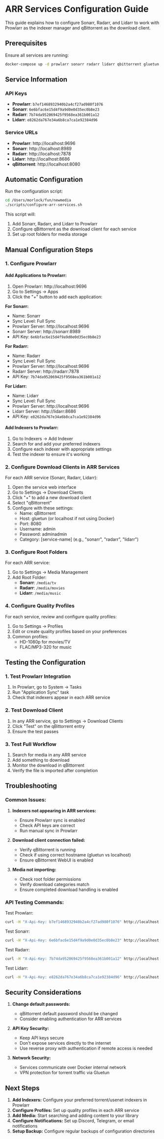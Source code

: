 # ARR Services Configuration Guide

This guide explains how to configure Sonarr, Radarr, and Lidarr to work with Prowlarr as the indexer manager and qBittorrent as the download client.

## Prerequisites

Ensure all services are running:
```bash
docker-compose up -d prowlarr sonarr radarr lidarr qbittorrent gluetun
```

## Service Information

### API Keys
- **Prowlarr**: `b7ef1468932940b2a4cf27ad980f1076`
- **Sonarr**: `6e6bfac6e15d4f9a9d0e0d35ec0b8e23`
- **Radarr**: `7b74da952069425f9568ea361b001a12`
- **Lidarr**: `e8262da767e34a6b8ca7ca1e92384d96`

### Service URLs
- **Prowlarr**: http://localhost:9696
- **Sonarr**: http://localhost:8989
- **Radarr**: http://localhost:7878
- **Lidarr**: http://localhost:8686
- **qBittorrent**: http://localhost:8080

## Automatic Configuration

Run the configuration script:
```bash
cd /Users/morlock/fun/newmedia
./scripts/configure-arr-services.sh
```

This script will:
1. Add Sonarr, Radarr, and Lidarr to Prowlarr
2. Configure qBittorrent as the download client for each service
3. Set up root folders for media storage

## Manual Configuration Steps

### 1. Configure Prowlarr

#### Add Applications to Prowlarr:

1. Open Prowlarr: http://localhost:9696
2. Go to Settings → Apps
3. Click the "+" button to add each application:

**For Sonarr:**
- Name: Sonarr
- Sync Level: Full Sync
- Prowlarr Server: http://localhost:9696
- Sonarr Server: http://sonarr:8989
- API Key: `6e6bfac6e15d4f9a9d0e0d35ec0b8e23`

**For Radarr:**
- Name: Radarr
- Sync Level: Full Sync
- Prowlarr Server: http://localhost:9696
- Radarr Server: http://radarr:7878
- API Key: `7b74da952069425f9568ea361b001a12`

**For Lidarr:**
- Name: Lidarr
- Sync Level: Full Sync
- Prowlarr Server: http://localhost:9696
- Lidarr Server: http://lidarr:8686
- API Key: `e8262da767e34a6b8ca7ca1e92384d96`

#### Add Indexers to Prowlarr:

1. Go to Indexers → Add Indexer
2. Search for and add your preferred indexers
3. Configure each indexer with appropriate settings
4. Test the indexer to ensure it's working

### 2. Configure Download Clients in ARR Services

For each ARR service (Sonarr, Radarr, Lidarr):

1. Open the service web interface
2. Go to Settings → Download Clients
3. Click "+" to add a new download client
4. Select "qBittorrent"
5. Configure with these settings:
   - Name: qBittorrent
   - Host: gluetun (or localhost if not using Docker)
   - Port: 8080
   - Username: admin
   - Password: adminadmin
   - Category: [service-name] (e.g., "sonarr", "radarr", "lidarr")

### 3. Configure Root Folders

For each ARR service:

1. Go to Settings → Media Management
2. Add Root Folder:
   - **Sonarr**: `/media/tv`
   - **Radarr**: `/media/movies`
   - **Lidarr**: `/media/music`

### 4. Configure Quality Profiles

For each service, review and configure quality profiles:

1. Go to Settings → Profiles
2. Edit or create quality profiles based on your preferences
3. Common profiles:
   - HD-1080p for movies/TV
   - FLAC/MP3-320 for music

## Testing the Configuration

### 1. Test Prowlarr Integration
1. In Prowlarr, go to System → Tasks
2. Run "Application Sync" task
3. Check that indexers appear in each ARR service

### 2. Test Download Client
1. In any ARR service, go to Settings → Download Clients
2. Click "Test" on the qBittorrent entry
3. Ensure the test passes

### 3. Test Full Workflow
1. Search for media in any ARR service
2. Add something to download
3. Monitor the download in qBittorrent
4. Verify the file is imported after completion

## Troubleshooting

### Common Issues:

1. **Indexers not appearing in ARR services:**
   - Ensure Prowlarr sync is enabled
   - Check API keys are correct
   - Run manual sync in Prowlarr

2. **Download client connection failed:**
   - Verify qBittorrent is running
   - Check if using correct hostname (gluetun vs localhost)
   - Ensure qBittorrent WebUI is enabled

3. **Media not importing:**
   - Check root folder permissions
   - Verify download categories match
   - Ensure completed download handling is enabled

### API Testing Commands:

Test Prowlarr:
```bash
curl -H "X-Api-Key: b7ef1468932940b2a4cf27ad980f1076" http://localhost:9696/api/v1/system/status
```

Test Sonarr:
```bash
curl -H "X-Api-Key: 6e6bfac6e15d4f9a9d0e0d35ec0b8e23" http://localhost:8989/api/v3/system/status
```

Test Radarr:
```bash
curl -H "X-Api-Key: 7b74da952069425f9568ea361b001a12" http://localhost:7878/api/v3/system/status
```

Test Lidarr:
```bash
curl -H "X-Api-Key: e8262da767e34a6b8ca7ca1e92384d96" http://localhost:8686/api/v1/system/status
```

## Security Considerations

1. **Change default passwords:**
   - qBittorrent default password should be changed
   - Consider enabling authentication for ARR services

2. **API Key Security:**
   - Keep API keys secure
   - Don't expose services directly to the internet
   - Use reverse proxy with authentication if remote access is needed

3. **Network Security:**
   - Services communicate over Docker internal network
   - VPN protection for torrent traffic via Gluetun

## Next Steps

1. **Add Indexers:** Configure your preferred torrent/usenet indexers in Prowlarr
2. **Configure Profiles:** Set up quality profiles in each ARR service
3. **Add Media:** Start searching and adding content to your library
4. **Configure Notifications:** Set up Discord, Telegram, or email notifications
5. **Setup Backup:** Configure regular backups of configuration directories